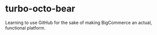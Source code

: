 # turbo-octo-bear
Learning to use GitHub for the sake of making BigCommerce an actual, functional platform.
